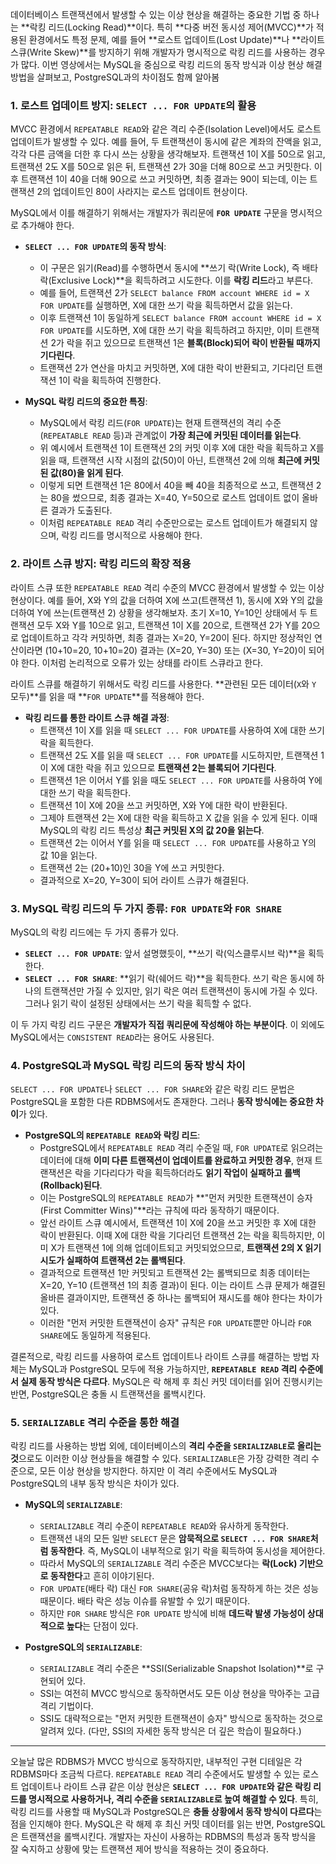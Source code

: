 데이터베이스 트랜잭션에서 발생할 수 있는 이상 현상을 해결하는 중요한 기법 중 하나는 **락킹 리드(Locking Read)**이다. 특히 **다중 버전 동시성 제어(MVCC)**가 적용된 환경에서도 특정 문제, 예를 들어 **로스트 업데이트(Lost Update)**나 **라이트 스큐(Write Skew)**를 방지하기 위해 개발자가 명시적으로 락킹 리드를 사용하는 경우가 많다. 이번 영상에서는 MySQL을 중심으로 락킹 리드의 동작 방식과 이상 현상 해결 방법을 살펴보고, PostgreSQL과의 차이점도 함께 알아봄

### 1. 로스트 업데이트 방지: `SELECT ... FOR UPDATE`의 활용

MVCC 환경에서 `REPEATABLE READ`와 같은 격리 수준(Isolation Level)에서도 로스트 업데이트가 발생할 수 있다. 예를 들어, 두 트랜잭션이 동시에 같은 계좌의 잔액을 읽고, 각각 다른 금액을 더한 후 다시 쓰는 상황을 생각해보자. 트랜잭션 1이 X를 50으로 읽고, 트랜잭션 2도 X를 50으로 읽은 뒤, 트랜잭션 2가 30을 더해 80으로 쓰고 커밋한다. 이후 트랜잭션 1이 40을 더해 90으로 쓰고 커밋하면, 최종 결과는 90이 되는데, 이는 트랜잭션 2의 업데이트인 80이 사라지는 로스트 업데이트 현상이다.

MySQL에서 이를 해결하기 위해서는 개발자가 쿼리문에 **`FOR UPDATE`** 구문을 명시적으로 추가해야 한다.

- **`SELECT ... FOR UPDATE`의 동작 방식**:

  - 이 구문은 읽기(Read)를 수행하면서 동시에 **쓰기 락(Write Lock), 즉 배타 락(Exclusive Lock)**을 획득하려고 시도한다. 이를 **락킹 리드**라고 부른다.
  - 예를 들어, 트랜잭션 2가 `SELECT balance FROM account WHERE id = X FOR UPDATE`를 실행하면, X에 대한 쓰기 락을 획득하면서 값을 읽는다.
  - 이후 트랜잭션 1이 동일하게 `SELECT balance FROM account WHERE id = X FOR UPDATE`를 시도하면, X에 대한 쓰기 락을 획득하려고 하지만, 이미 트랜잭션 2가 락을 쥐고 있으므로 트랜잭션 1은 **블록(Block)되어 락이 반환될 때까지 기다린다**.
  - 트랜잭션 2가 연산을 마치고 커밋하면, X에 대한 락이 반환되고, 기다리던 트랜잭션 1이 락을 획득하여 진행한다.

- **MySQL 락킹 리드의 중요한 특징**:
  - MySQL에서 락킹 리드(`FOR UPDATE`)는 현재 트랜잭션의 격리 수준(`REPEATABLE READ` 등)과 관계없이 **가장 최근에 커밋된 데이터를 읽는다**.
  - 위 예시에서 트랜잭션 1이 트랜잭션 2의 커밋 이후 X에 대한 락을 획득하고 X를 읽을 때, 트랜잭션 시작 시점의 값(50)이 아닌, 트랜잭션 2에 의해 **최근에 커밋된 값(80)을 읽게 된다**.
  - 이렇게 되면 트랜잭션 1은 80에서 40을 빼 40을 최종적으로 쓰고, 트랜잭션 2는 80을 썼으므로, 최종 결과는 X=40, Y=50으로 로스트 업데이트 없이 올바른 결과가 도출된다.
  - 이처럼 `REPEATABLE READ` 격리 수준만으로는 로스트 업데이트가 해결되지 않으며, 락킹 리드를 명시적으로 사용해야 한다.

### 2. 라이트 스큐 방지: 락킹 리드의 확장 적용

라이트 스큐 또한 `REPEATABLE READ` 격리 수준의 MVCC 환경에서 발생할 수 있는 이상 현상이다. 예를 들어, X와 Y의 값을 더하여 X에 쓰고(트랜잭션 1), 동시에 X와 Y의 값을 더하여 Y에 쓰는(트랜잭션 2) 상황을 생각해보자. 초기 X=10, Y=10인 상태에서 두 트랜잭션 모두 X와 Y를 10으로 읽고, 트랜잭션 1이 X를 20으로, 트랜잭션 2가 Y를 20으로 업데이트하고 각각 커밋하면, 최종 결과는 X=20, Y=20이 된다. 하지만 정상적인 연산이라면 (10+10=20, 10+10=20) 결과는 (X=20, Y=30) 또는 (X=30, Y=20)이 되어야 한다. 이처럼 논리적으로 오류가 있는 상태를 라이트 스큐라고 한다.

라이트 스큐를 해결하기 위해서도 락킹 리드를 사용한다. **관련된 모든 데이터(`X`와 `Y` 모두)**를 읽을 때 **`FOR UPDATE`**를 적용해야 한다.

- **락킹 리드를 통한 라이트 스큐 해결 과정**:
  - 트랜잭션 1이 X를 읽을 때 `SELECT ... FOR UPDATE`를 사용하여 X에 대한 쓰기 락을 획득한다.
  - 트랜잭션 2도 X를 읽을 때 `SELECT ... FOR UPDATE`를 시도하지만, 트랜잭션 1이 X에 대한 락을 쥐고 있으므로 **트랜잭션 2는 블록되어 기다린다**.
  - 트랜잭션 1은 이어서 Y를 읽을 때도 `SELECT ... FOR UPDATE`를 사용하여 Y에 대한 쓰기 락을 획득한다.
  - 트랜잭션 1이 X에 20을 쓰고 커밋하면, X와 Y에 대한 락이 반환된다.
  - 그제야 트랜잭션 2는 X에 대한 락을 획득하고 X 값을 읽을 수 있게 된다. 이때 MySQL의 락킹 리드 특성상 **최근 커밋된 X의 값 20을 읽는다**.
  - 트랜잭션 2는 이어서 Y를 읽을 때 `SELECT ... FOR UPDATE`를 사용하고 Y의 값 10을 읽는다.
  - 트랜잭션 2는 (20+10)인 30을 Y에 쓰고 커밋한다.
  - 결과적으로 X=20, Y=30이 되어 라이트 스큐가 해결된다.

### 3. MySQL 락킹 리드의 두 가지 종류: `FOR UPDATE`와 `FOR SHARE`

MySQL의 락킹 리드에는 두 가지 종류가 있다.

- **`SELECT ... FOR UPDATE`**: 앞서 설명했듯이, **쓰기 락(익스클루시브 락)**을 획득한다.
- **`SELECT ... FOR SHARE`**: **읽기 락(쉐어드 락)**을 획득한다. 쓰기 락은 동시에 하나의 트랜잭션만 가질 수 있지만, 읽기 락은 여러 트랜잭션이 동시에 가질 수 있다. 그러나 읽기 락이 설정된 상태에서는 쓰기 락을 획득할 수 없다.

이 두 가지 락킹 리드 구문은 **개발자가 직접 쿼리문에 작성해야 하는 부분이다**. 이 외에도 MySQL에서는 `CONSISTENT READ`라는 용어도 사용된다.

### 4. PostgreSQL과 MySQL 락킹 리드의 동작 방식 차이

`SELECT ... FOR UPDATE`나 `SELECT ... FOR SHARE`와 같은 락킹 리드 문법은 PostgreSQL을 포함한 다른 RDBMS에서도 존재한다. 그러나 **동작 방식에는 중요한 차이**가 있다.

- **PostgreSQL의 `REPEATABLE READ`와 락킹 리드**:
  - PostgreSQL에서 `REPEATABLE READ` 격리 수준일 때, `FOR UPDATE`로 읽으려는 데이터에 대해 **이미 다른 트랜잭션이 업데이트를 완료하고 커밋한 경우**, 현재 트랜잭션은 락을 기다리다가 락을 획득하더라도 **읽기 작업이 실패하고 롤백(Rollback)된다**.
  - 이는 PostgreSQL의 `REPEATABLE READ`가 **"먼저 커밋한 트랜잭션이 승자(First Committer Wins)"**라는 규칙에 따라 동작하기 때문이다.
  - 앞선 라이트 스큐 예시에서, 트랜잭션 1이 X에 20을 쓰고 커밋한 후 X에 대한 락이 반환된다. 이때 X에 대한 락을 기다리던 트랜잭션 2는 락을 획득하지만, 이미 X가 트랜잭션 1에 의해 업데이트되고 커밋되었으므로, **트랜잭션 2의 X 읽기 시도가 실패하여 트랜잭션 2는 롤백된다**.
  - 결과적으로 트랜잭션 1만 커밋되고 트랜잭션 2는 롤백되므로 최종 데이터는 X=20, Y=10 (트랜잭션 1의 최종 결과)이 된다. 이는 라이트 스큐 문제가 해결된 올바른 결과이지만, 트랜잭션 중 하나는 롤백되어 재시도를 해야 한다는 차이가 있다.
  - 이러한 "먼저 커밋한 트랜잭션이 승자" 규칙은 `FOR UPDATE`뿐만 아니라 `FOR SHARE`에도 동일하게 적용된다.

결론적으로, 락킹 리드를 사용하여 로스트 업데이트나 라이트 스큐를 해결하는 방법 자체는 MySQL과 PostgreSQL 모두에 적용 가능하지만, **`REPEATABLE READ` 격리 수준에서 실제 동작 방식은 다르다**. MySQL은 락 해제 후 최신 커밋 데이터를 읽어 진행시키는 반면, PostgreSQL은 충돌 시 트랜잭션을 롤백시킨다.

### 5. `SERIALIZABLE` 격리 수준을 통한 해결

락킹 리드를 사용하는 방법 외에, 데이터베이스의 **격리 수준을 `SERIALIZABLE`로 올리는 것**으로도 이러한 이상 현상들을 해결할 수 있다. `SERIALIZABLE`은 가장 강력한 격리 수준으로, 모든 이상 현상을 방지한다. 하지만 이 격리 수준에서도 MySQL과 PostgreSQL의 내부 동작 방식은 차이가 있다.

- **MySQL의 `SERIALIZABLE`**:

  - `SERIALIZABLE` 격리 수준이 `REPEATABLE READ`와 유사하게 동작한다.
  - 트랜잭션 내의 모든 일반 `SELECT` 문은 **암묵적으로 `SELECT ... FOR SHARE`처럼 동작한다**. 즉, MySQL이 내부적으로 읽기 락을 획득하여 동시성을 제어한다.
  - 따라서 MySQL의 `SERIALIZABLE` 격리 수준은 MVCC보다는 **락(Lock) 기반으로 동작한다**고 흔히 이야기된다.
  - `FOR UPDATE`(배타 락) 대신 `FOR SHARE`(공유 락)처럼 동작하게 하는 것은 성능 때문이다. 배타 락은 성능 이슈를 유발할 수 있기 때문이다.
  - 하지만 `FOR SHARE` 방식은 `FOR UPDATE` 방식에 비해 **데드락 발생 가능성이 상대적으로 높다**는 단점이 있다.

- **PostgreSQL의 `SERIALIZABLE`**:
  - `SERIALIZABLE` 격리 수준은 **SSI(Serializable Snapshot Isolation)**로 구현되어 있다.
  - SSI는 여전히 MVCC 방식으로 동작하면서도 모든 이상 현상을 막아주는 고급 격리 기법이다.
  - SSI도 대략적으로는 "먼저 커밋한 트랜잭션이 승자" 방식으로 동작하는 것으로 알려져 있다. (다만, SSI의 자세한 동작 방식은 더 깊은 학습이 필요하다.)

---

오늘날 많은 RDBMS가 MVCC 방식으로 동작하지만, 내부적인 구현 디테일은 각 RDBMS마다 조금씩 다르다. `REPEATABLE READ` 격리 수준에서도 발생할 수 있는 로스트 업데이트나 라이트 스큐 같은 이상 현상은 **`SELECT ... FOR UPDATE`와 같은 락킹 리드를 명시적으로 사용하거나, 격리 수준을 `SERIALIZABLE`로 높여 해결할 수 있다**. 특히, 락킹 리드를 사용할 때 MySQL과 PostgreSQL은 **충돌 상황에서 동작 방식이 다르다**는 점을 인지해야 한다. MySQL은 락 해제 후 최신 커밋 데이터를 읽는 반면, PostgreSQL은 트랜잭션을 롤백시킨다. 개발자는 자신이 사용하는 RDBMS의 특성과 동작 방식을 잘 숙지하고 상황에 맞는 트랜잭션 제어 방식을 적용하는 것이 중요하다.
